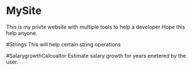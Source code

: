 # MySite
This is my privte website with multiple tools to help a developer
Hope this help anyone.

#Strings
This will help certain string operations

#SalarygrowthCalcualtor
Estimate salary growth for years enetered by the user.